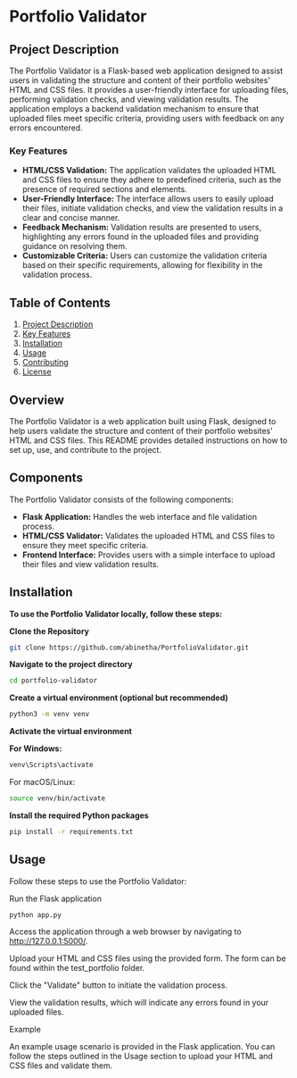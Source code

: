 # Portfolio Validator

## Project Description

The Portfolio Validator is a Flask-based web application designed to assist users in validating the structure and content of their portfolio websites' HTML and CSS files. It provides a user-friendly interface for uploading files, performing validation checks, and viewing validation results. The application employs a backend validation mechanism to ensure that uploaded files meet specific criteria, providing users with feedback on any errors encountered.

### Key Features

- **HTML/CSS Validation:** The application validates the uploaded HTML and CSS files to ensure they adhere to predefined criteria, such as the presence of required sections and elements.
- **User-Friendly Interface:** The interface allows users to easily upload their files, initiate validation checks, and view the validation results in a clear and concise manner.
- **Feedback Mechanism:** Validation results are presented to users, highlighting any errors found in the uploaded files and providing guidance on resolving them.
- **Customizable Criteria:** Users can customize the validation criteria based on their specific requirements, allowing for flexibility in the validation process.

## Table of Contents

1. [Project Description](#project-description)
2. [Key Features](#key-features)
3. [Installation](#installation)
4. [Usage](#usage)
5. [Contributing](#contributing)
6. [License](#license)

## Overview

The Portfolio Validator is a web application built using Flask, designed to help users validate the structure and content of their portfolio websites' HTML and CSS files. This README provides detailed instructions on how to set up, use, and contribute to the project.

## Components

The Portfolio Validator consists of the following components:

- **Flask Application:** Handles the web interface and file validation process.
- **HTML/CSS Validator:** Validates the uploaded HTML and CSS files to ensure they meet specific criteria.
- **Frontend Interface:** Provides users with a simple interface to upload their files and view validation results.

## Installation

**To use the Portfolio Validator locally, follow these steps:**

**Clone the Repository**

   ```bash
   git clone https://github.com/abinetha/PortfolioValidator.git
   ```
**Navigate to the project directory**

```bash
cd portfolio-validator
```
**Create a virtual environment (optional but recommended)**

```bash
python3 -m venv venv
```
**Activate the virtual environment**

**For Windows:**

```bash
venv\Scripts\activate
```
For macOS/Linux:

```bash
source venv/bin/activate
```
**Install the required Python packages**

```bash
pip install -r requirements.txt
```
## Usage

Follow these steps to use the Portfolio Validator:

Run the Flask application

```bash
python app.py
```
Access the application through a web browser by navigating to http://127.0.0.1:5000/.

Upload your HTML and CSS files using the provided form. The form can be found within the test_portfolio folder.

Click the "Validate" button to initiate the validation process.

View the validation results, which will indicate any errors found in your uploaded files.

Example

An example usage scenario is provided in the Flask application. You can follow the steps outlined in the Usage section to upload your HTML and CSS files and validate them.
